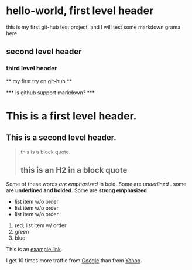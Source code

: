 # hello-world, first level header
this is my first git-hub test project, and I will test some markdown grama here

## second level header

### third level  header

** my first try on git-hub  **

*** is github support markdown? ***

This is a first level header.
==================

This is a second level header.
----------------------------


> this is a block quote
>
> ## this is an H2 in a block quote

Some of these words *are emphasized* in bold. Some are _underlined_ .  some are __underlined and bolded__. Some are **strong emphasized**

- list item w/o order
- list item w/o order
- list item w/o order

1. red; list item w/ order
2. green
3. blue


This is an [example link](http://www.google.com/  "with a title").

I get 10 times more traffic from [Google][1] than from [Yahoo][2].

[1]: http://www.google.com/   "Google"
[2]: http://www.yahoo.com/    "Yahoo"


